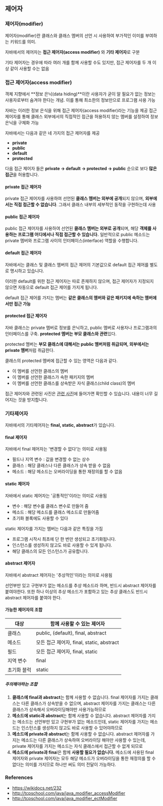 ## 제어자

### 제어자(modifier)

제어자(modifier)란 클래스와 클래스 멤버의 선언 시 사용하여 부가적인 이미를 부여하는 키워드를 의미.

자바에서의 제어자는 **접근 제어자(access modifier)** 와 **기타 제어자**로 구분

기타 제어자는 경우에 따라 여러 개를 함께 사용할 수도 있지만, 접근 제어자를 두 개 이상 같이 사용할 수는 없음

### 접근 제어자(access modifier)

객체 지향에서 **정보 은닉(data hiding)**이란 사용자가 굳이 알 필요가 없는 정보는 사용자로부터 숨겨야 한다는 개념. 이를 통해 최소한의 정보만으로 프로그램 사용 가능

자바는 이러한 정보 은식을 위해 접근 제어자(access modifier)라는 기능을 제공
접근 제어자를 통해 클래스 외부에서의 직접적인 접근을 허용하지 않는 멤버를 설정하여 정보 은닉을 구체화 가능

자바에서는 다음과 같은 네 가지의 접근 제어자를 제공

* **private**
* **public**
* **default**
* **protected**

다음 접근 제어자 들은 **private -> default -> protected -> public** 순으로 보다 **많은 접근**을 허용합니다.

#### private 접근 제어자

private 접근 제어자를 사용하여 선언된 **클래스 멤버는 외부에 공개**되지 않으며, **외부에서는 직접 접근할 수 없습니다**. 그래서 클래스 내부의 세부적인 동작을 구현하는데 사용

#### public 접근 제어자

public  접근 제어자를 사용하여 선언된 **클래스 멤버는 외부로 공개**되며, 해당 **객체를 사용하는 프로그램 어디에서나 직접 접근할 수 있습니다.** 일반적으로 public 메소드는 private 멤버와 프로그램 사이의 인터페이스(interface) 역할을 수행합니다.

#### default 접근 제어자

자바에서는 클래스 및 클래스 멤버의 접근 제어의 기본값으로 default 접근 제어를 별도로 명시하고 있습니다.

이러한 default를 위한 접근 제어자는 따로 존재하지 않으며, 접근 제어자가 지정되지 않으면 자동으로 default 접근 제어를 가지게 됩니다.

default 접근 제어를 가지는 멤버는 **같은 클래스의 멤버와 같은 패키지에 속하는 멤버에서만 접근 가능**

#### protected 접근 제어자

자바 클래스는 private 멤버로 정보를 은닉하고, public 멤버로 사용자나 프로그램과의 인터페이스를 구축. **protected 멤버는 부모 클래스와 관련**있다.

protected 멤버는 **부모 클래스에 대해서는 public 멤버처럼 취급되며, 외부에서는 private 멤버**처럼 취급한다.

클래스의 protected 멤버에 접근할 수 있는 영역은 다음과 같다.

* 이 멤버를 선언한 클래스의 멤버
* 이 멤버를 선언한 클래스가 속한 패키지의 멤버
* 이 멤버를 선언한 클래스를 상속받은 자식 클래스(child class)의 멤버

접근 제어자와 관련된 사진은 [관련 사진](http://tcpschool.com/java/java_modifier_accessModifier)에 들어가면 확인할 수 있습니다. 내용이 너무 길어지는 것을 방지합니다.



### 기타제어자

자바에서의 기타제어자는 **final, static, abstract**가 있습니다.

#### final 제어자

자바에서 final 제어자는 '변경할 수 없다'는 의미로 사용됨

* 필드나 지역 변수 : 값을 변경할 수 없는 상수
* 클래스 : 해당 클래스나 다른 클래스가 상속 받을 수 없음
* 메소드 : 해당 메소드는 오버라이딩을 통한 재정의를 할 수 없음

#### static 제어자

자바에서 static 제어자는 '공통적인'이라는 의미로 사용됨

* 변수 : 해당 변수를 클래스 변수로 만들어 줌
* 메소드 : 해당 메소드를 클래스 메소드로 만들어줌
* 초기화 블록에도 사용할 수 있다

static 제어자를 가지는 멤버는 다음과 같은 특징을 가짐

* 프로그램 시작시 최초에 단 한 번만 생성되고 초기화됩니다.
* 인스턴스를 생성하지 않고도 바로 사용할 수 있게 됩니다.
* 해당 클래스의 모든 인스턴스가 공유합니다.

#### abstract 제어자

자바에서 abstract 제어자는 '추상적인'이라는 의미로 사용됨

선언부만 있고 구현부가 없는 메소드를 추상 메소드라 하며, 반드시 abstract 제어자를 붙여야한다. 또한 하나 이상의 추상 메소드가 포함하고 있는 추상 클래스도 반드시 abstract 제어자를 붙여야 한다.

#### 가능한 제어자의 조합

| 대상        | 함께 사용할 수 있는 제어자                |
| ----------- | ----------------------------------------- |
| 클래스      | public, (default), final, abstract        |
| 메소드      | 모든 접근 제어자, final, static, abstract |
| 필드        | 모든 접근 제어자, final, static           |
| 지역 변수   | final                                     |
| 초기화 블럭 | static                                    |

##### 주의해야하는 조합

1. **클래스에 final과 abstract**는 함께 사용할 수 없습니다.
   final 제어자를 가지는 클래스는 다른 클래스가 상속받을 수 없으며, abstract 제어자를 가지는 클래스는 다른 클래스가 상속해서 오버라이딩해야만 사용가능하므로
2. **메소드에 static과 abstract**는 함께 사용할 수 없습니다.
   abstract 제어자를 가지는 메소드는 선언부만 있고 구현부가 없는 메소드인데, static 제어자를 가지는 메소드는 인스턴스를 생성하지 않고도 바로 사용할 수 있어야하므로
3. **메소드에 private과 abstract**는 함께 사용할 수 없습니다.
   abstract 제어자를 가지는 메소드는 다른 클래스가 상속하여 오버라이딩 해야만 사용할 수 있는데, private 제어자를 가지는 메소드는 자식 클래스에서 접근할 수 없게 되므로
4. **메소드에 private과 fina**l은 함께 **사용할 필요가 없습니다.**
   메소드에 사용된 final 제어자와 private 제어자는 모두 해당 메소드가 오버라이딩을 통한 재정의를 할 수 없다는 의미를 가지므로 하나만 써도 의미 전달이 가능하다.



### References

* https://wikidocs.net/232
* http://tcpschool.com/java/java_modifier_accessModifier
* http://tcpschool.com/java/java_modifier_ectModifier
